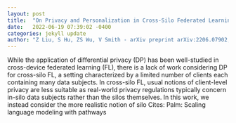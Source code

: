 ```yaml
---
layout: post
title:  "On Privacy and Personalization in Cross-Silo Federated Learning"
date:   2022-06-19 07:39:02 -0400
categories: jekyll update
author: "Z Liu, S Hu, ZS Wu, V Smith - arXiv preprint arXiv:2206.07902, 2022"
---
```

While the application of differential privacy (DP) has been well-studied in cross-device federated learning (FL), there is a lack of work considering DP for cross-silo FL, a setting characterized by a limited number of clients each containing many data subjects. In cross-silo FL, usual notions of client-level privacy are less suitable as real-world privacy regulations typically concern in-silo data subjects rather than the silos themselves. In this work, we instead consider the more realistic notion of silo 
Cites: Palm: Scaling language modeling with pathways